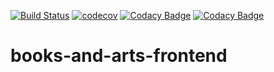 [![Build Status](https://travis-ci.org/dev-11/vuejs-sandbox.svg?branch=master)](https://travis-ci.org/dev-11/vuejs-sandbox)
[![codecov](https://codecov.io/gh/dev-11/books-and-arts-frontend/branch/master/graph/badge.svg)](https://codecov.io/gh/dev-11/books-and-arts-frontend)
[![Codacy Badge](https://app.codacy.com/project/badge/Grade/a398860f75054217a32f2a54c59b5746)](https://www.codacy.com/manual/dev-11/books-and-arts-frontend?utm_source=github.com&amp;utm_medium=referral&amp;utm_content=dev-11/books-and-arts-frontend&amp;utm_campaign=Badge_Grade)
[![Codacy Badge](https://app.codacy.com/project/badge/Coverage/a398860f75054217a32f2a54c59b5746)](https://www.codacy.com/manual/dev-11/books-and-arts-frontend?utm_source=github.com&utm_medium=referral&utm_content=dev-11/books-and-arts-frontend&utm_campaign=Badge_Coverage)


# books-and-arts-frontend
